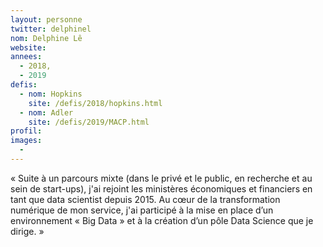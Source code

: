 ```yaml
---
layout: personne
twitter: delphinel
nom: Delphine Lê
website:
annees: 
  - 2018, 
  - 2019
defis: 
  - nom: Hopkins
    site: /defis/2018/hopkins.html
  - nom: Adler
    site: /defis/2019/MACP.html
profil: 
images:
  - 
---
```


« Suite à un parcours mixte (dans le privé et le public, en recherche et
au sein de start-ups), j'ai rejoint les ministères
économiques et financiers en tant que data scientist depuis 2015. Au
cœur de la transformation numérique de mon service, j'ai participé à
la mise en place d’un environnement « Big Data » et à la création d’un
pôle Data Science que je dirige. »
